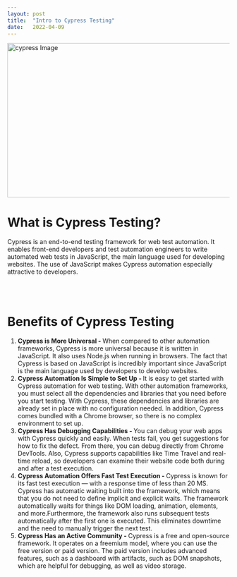 ```yaml
---
layout: post
title:  "Intro to Cypress Testing"
date:   2022-04-09
---
```

<html>
<head>
<meta charset="utf-8">
<title>Intro to Cypress Testing</title>
<style></style>
</head>
<body>
<img src="https://i.ytimg.com/vi/pJ349YntoIs/maxresdefault.jpg" alt="cypress Image" width="600" height="350">
<h1>What is Cypress Testing?</h1>
<p>Cypress is an end-to-end testing framework for web test automation. It enables front-end developers and test automation engineers to write automated web tests in JavaScript, the main language used for developing websites. The use of JavaScript makes Cypress automation especially attractive to developers.</p>
<br>
<br>
<h1>Benefits of Cypress Testing</h1>
<ol>
    <li><b>Cypress is More Universal - </b>When compared to other automation frameworks, Cypress is more universal because it is written in JavaScript. It also uses Node.js when running in browsers. The fact that Cypress is based on JavaScript is incredibly important since JavaScript is the main language used by developers to develop websites. </li>
    <li><b>Cypress Automation Is Simple to Set Up - </b>It is easy to get started with Cypress automation for web testing. With other automation frameworks, you must select all the dependencies and libraries that you need before you start testing. With Cypress, these dependencies and libraries are already set in place with no configuration needed. In addition, Cypress comes bundled with a Chrome browser, so there is no complex environment to set up.</li>
    <li><b>Cypress Has Debugging Capabilities - </b>You can debug your web apps with Cypress quickly and easily. When tests fail, you get suggestions for how to fix the defect. From there, you can debug directly from Chrome DevTools. Also, Cypress supports capabilities like Time Travel and real-time reload, so developers can examine their website code both during and after a test execution.</li>
    <li><b>Cypress Automation Offers Fast Test Execution - </b>Cypress is known for its fast test execution — with a response time of less than 20 MS. Cypress has automatic waiting built into the framework, which means that you do not need to define implicit and explicit waits. The framework automatically waits for things like DOM loading, animation, elements, and more.Furthermore, the framework also runs subsequent tests automatically after the first one is executed. This eliminates downtime and the need to manually trigger the next test.</li>
    <li><b>Cypress Has an Active Community - </b>Cypress is a free and open-source framework. It operates on a freemium model, where you can use the free version or paid version. The paid version includes advanced features, such as a dashboard with artifacts, such as DOM snapshots, which are helpful for debugging, as well as video storage.</li>
</ol>
